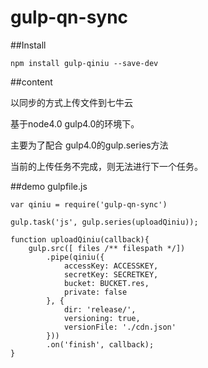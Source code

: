 
# gulp-qn-sync

##Install


    npm install gulp-qiniu --save-dev

##content 

  以同步的方式上传文件到七牛云
  
  基于node4.0 gulp4.0的环境下。
  
  主要为了配合 gulp4.0的gulp.series方法
  
  当前的上传任务不完成，则无法进行下一个任务。
  
##demo gulpfile.js

    var qiniu = require('gulp-qn-sync')
    
    gulp.task('js', gulp.series(uploadQiniu));
    
    function uploadQiniu(callback){
    	gulp.src([ files /** filespath */])
    		.pipe(qiniu({
    			accessKey: ACCESSKEY,
    			secretKey: SECRETKEY,
    			bucket: BUCKET.res,
    			private: false
    		}, {
    			dir: 'release/',
    			versioning: true,
    			versionFile: './cdn.json'
    		}))
    		.on('finish', callback);
    }
